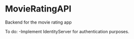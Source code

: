 # MovieRatingAPI
Backend for the movie rating app

To do:
-Implement IdentityServer for authentication purposes.
